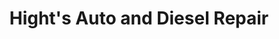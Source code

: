 ---
title: "Hight's Auto and Diesel Repair"
url: /watertown/hights-auto-and-diesel-repair/
shop: Autowerkstatt
---